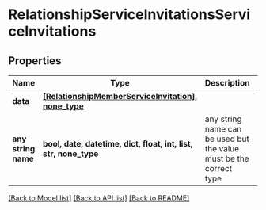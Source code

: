 # RelationshipServiceInvitationsServiceInvitations


## Properties
Name | Type | Description | Notes
------------ | ------------- | ------------- | -------------
**data** | [**[RelationshipMemberServiceInvitation], none_type**](RelationshipMemberServiceInvitation.md) |  | [optional] 
**any string name** | **bool, date, datetime, dict, float, int, list, str, none_type** | any string name can be used but the value must be the correct type | [optional]

[[Back to Model list]](../README.md#documentation-for-models) [[Back to API list]](../README.md#documentation-for-api-endpoints) [[Back to README]](../README.md)


